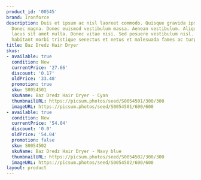 ```yaml
---
product_id: '00545'
brand: Ironforce
description: Duis et ipsum ac nisl laoreet commodo. Quisque gravida ipsum non sapien.
  Donec magna. Donec euismod vestibulum massa. Aenean vestibulum. Aliquam commodo
  lacus sit amet nulla. Donec vitae nisi. Sed posuere vestibulum nisl. Pellentesque
  habitant morbi tristique senectus et netus et malesuada fames ac turpis egestas.
title: Baz Dredz Hair Dryer
skus:
- available: true
  condition: New
  currentPrice: '27.66'
  discount: '0.17'
  oldPrice: '33.48'
  promotion: true
  sku: S0054501
  skuName: Baz Dredz Hair Dryer - Cyan
  thumbnailURL: https://picsum.photos/seed/S0054501/300/300
  imageURL: https://picsum.photos/seed/S0054501/600/600
- available: true
  condition: New
  currentPrice: '54.04'
  discount: '0.0'
  oldPrice: '54.04'
  promotion: false
  sku: S0054502
  skuName: Baz Dredz Hair Dryer - Navy blue
  thumbnailURL: https://picsum.photos/seed/S0054502/300/300
  imageURL: https://picsum.photos/seed/S0054502/600/600
layout: product
---
```

